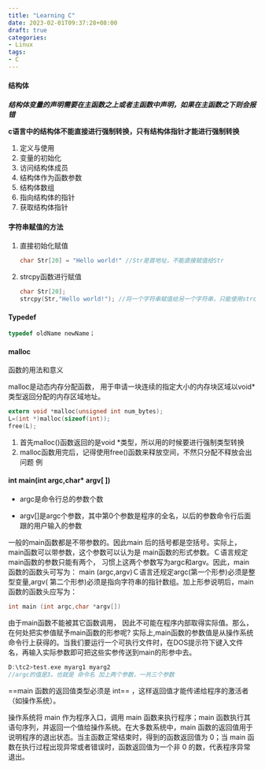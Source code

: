 ```yaml
---
title: "Learning C"
date: 2023-02-01T09:37:28+08:00
draft: true
categories: 
- Linux
tags: 
- C
---
```


#### 结构体

***结构体变量的声明需要在主函数之上或者主函数中声明，如果在主函数之下则会报错***

**c语言中的结构体不能直接进行强制转换，只有结构体指针才能进行强制转换**

1. 定义与使用
2. 变量的初始化
3. 访问结构体成员
4. 结构体作为函数参数
5. 结构体数组
6. 指向结构体的指针
7. 获取结构体指针



#### 字符串赋值的方法

1. 直接初始化赋值

    ```c
    char Str[20] = "Hello world!" //Str是首地址，不能直接赋值给Str
    ```

2. strcpy函数进行赋值

    ```c
    char Str[20];
    strcpy(Str,"Hello world!"); //将一个字符串赋值给另一个字符串，只能使用strcpy函数
    ```


#### Typedef

```c
typedef oldName newName；

```


#### malloc

函数的用法和意义

malloc是动态内存分配函数，	用于申请一块连续的指定大小的内存块区域以void*类型返回分配的内存区域地址。

```c
extern void *malloc(unsigned int num_bytes);
L=(int *)malloc(sizeof(int));
free(L);
```

1. 首先malloc()函数返回的是void *类型，所以用的时候要进行强制类型转换
2. malloc函数用完后，记得使用free()函数来释放空间，不然只分配不释放会出问题
    例


#### int main(int argc,char* argv[ ])

* argc是命令行总的参数个数

* argv[]是argc个参数，其中第0个参数是程序的全名，以后的参数命令行后面跟的用户输入的参数

一般的main函数都是不带参数的。因此main 后的括号都是空括号。实际上，main函数可以带参数，这个参数可以认为是 main函数的形式参数。Ｃ语言规定main函数的参数只能有两个， 习惯上这两个参数写为argc和argv。因此，main函数的函数头可写为： main (argc,argv)Ｃ语言还规定argc(第一个形参)必须是整型变量,argv( 第二个形参)必须是指向字符串的指针数组。加上形参说明后，main函数的函数头应写为：

```c
int main (int argc,char *argv[])
```

由于main函数不能被其它函数调用， 因此不可能在程序内部取得实际值。那么，在何处把实参值赋予main函数的形参呢? 实际上,main函数的参数值是从操作系统命令行上获得的。当我们要运行一个可执行文件时，在DOS提示符下键入文件名，再输入实际参数即可把这些实参传送到main的形参中去。

```c
D:\tc2>test.exe myarg1 myarg2
//argc的值是3。也就是 命令名 加上两个参数，一共三个参数
```

==main 函数的返回值类型必须是 int== ，这样返回值才能传递给程序的激活者（如操作系统）。

操作系统将 main 作为程序入口，调用 main 函数来执行程序；main 函数执行其语句序列，并返回一个值给操作系统。在大多数系统中，main 函数的返回值用于说明程序的退出状态。当主函数正常结束时，得到的函数返回值为 0；当 main 函数在执行过程出现异常或者错误时，函数返回值为一个非 0 的数，代表程序异常退出。